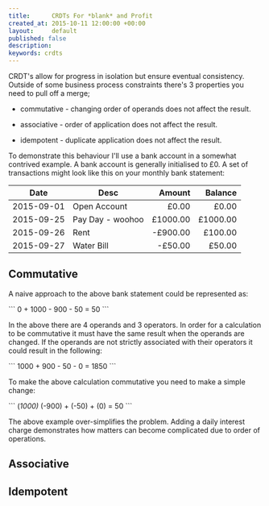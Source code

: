 ```yaml
---
title:      CRDTs For *blank* and Profit
created_at: 2015-10-11 12:00:00 +00:00
layout:     default
published: false
description: 
keywords: crdts
---
```


CRDT's allow for progress in isolation but ensure eventual consistency. Outside of some business process constraints there's 3 properties you need to pull off a merge;

- commutative - changing order of operands does not affect the result.

- associative - order of application does not affect the result.
- idempotent - duplicate application does not affect the result.

To demonstrate this behaviour I'll use a bank account in a somewhat contrived example. A bank account is generally initialised to £0. A set of transactions might look like this on your monthly bank statement:

| Date       | Desc             |    Amount|   Balance|
|------------|------------------|---------:|---------:|
| 2015-09-01 | Open Account     |     £0.00|     £0.00|
| 2015-09-25 | Pay Day - woohoo |  £1000.00|  £1000.00|
| 2015-09-26 | Rent             |  -£900.00|   £100.00|
| 2015-09-27 | Water Bill       |   -£50.00|    £50.00|

Commutative
-----------

A naive approach to the above bank statement could be represented as:

\`\`\`
0 + 1000 - 900 - 50 = 50
\`\`\`

In the above there are 4 operands and 3 operators. In order for a calculation to be commutative it must have the same result when the operands are changed. If the operands are not strictly associated with their operators it could result in the following:

\`\`\`
1000 + 900 - 50 - 0 = 1850
\`\`\`

To make the above calculation commutative you need to make a simple change:

\`\`\`
(*1000)* (-900) + (-50) + (0) = 50
\`\`\`

The above example over-simplifies the problem. Adding a daily interest charge demonstrates how matters can become complicated due to order of operations.

Associative
-----------

Idempotent
----------

